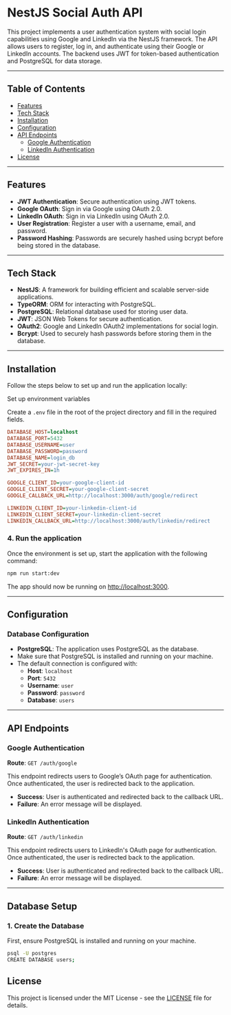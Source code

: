 # NestJS Social Auth API

This project implements a user authentication system with social login capabilities using Google and LinkedIn via the NestJS framework. The API allows users to register, log in, and authenticate using their Google or LinkedIn accounts. The backend uses JWT for token-based authentication and PostgreSQL for data storage.

---

## Table of Contents

- [Features](#features)
- [Tech Stack](#tech-stack)
- [Installation](#installation)
- [Configuration](#configuration)
- [API Endpoints](#api-endpoints)
  - [Google Authentication](#google-authentication)
  - [LinkedIn Authentication](#linkedin-authentication)
- [License](#license)

---

## Features

- **JWT Authentication**: Secure authentication using JWT tokens.
- **Google OAuth**: Sign in via Google using OAuth 2.0.
- **LinkedIn OAuth**: Sign in via LinkedIn using OAuth 2.0.
- **User Registration**: Register a user with a username, email, and password.
- **Password Hashing**: Passwords are securely hashed using bcrypt before being stored in the database.

---

## Tech Stack

- **NestJS**: A framework for building efficient and scalable server-side applications.
- **TypeORM**: ORM for interacting with PostgreSQL.
- **PostgreSQL**: Relational database used for storing user data.
- **JWT**: JSON Web Tokens for secure authentication.
- **OAuth2**: Google and LinkedIn OAuth2 implementations for social login.
- **Bcrypt**: Used to securely hash passwords before storing them in the database.

---

## Installation

Follow the steps below to set up and run the application locally:

Set up environment variables

Create a `.env` file in the root of the project directory and fill in the required fields.

```ini
DATABASE_HOST=localhost
DATABASE_PORT=5432
DATABASE_USERNAME=user
DATABASE_PASSWORD=password
DATABASE_NAME=login_db
JWT_SECRET=your-jwt-secret-key
JWT_EXPIRES_IN=1h

GOOGLE_CLIENT_ID=your-google-client-id
GOOGLE_CLIENT_SECRET=your-google-client-secret
GOOGLE_CALLBACK_URL=http://localhost:3000/auth/google/redirect

LINKEDIN_CLIENT_ID=your-linkedin-client-id
LINKEDIN_CLIENT_SECRET=your-linkedin-client-secret
LINKEDIN_CALLBACK_URL=http://localhost:3000/auth/linkedin/redirect
```

### 4. Run the application

Once the environment is set up, start the application with the following command:

```bash
npm run start:dev
```

The app should now be running on [http://localhost:3000](http://localhost:3000).

---

## Configuration

### Database Configuration

- **PostgreSQL**: The application uses PostgreSQL as the database.
- Make sure that PostgreSQL is installed and running on your machine.
- The default connection is configured with:
  - **Host**: `localhost`
  - **Port**: `5432`
  - **Username**: `user`
  - **Password**: `password`
  - **Database**: `users`

---

## API Endpoints

### Google Authentication

**Route**: `GET /auth/google`

This endpoint redirects users to Google’s OAuth page for authentication. Once authenticated, the user is redirected back to the application.

- **Success**: User is authenticated and redirected back to the callback URL.
- **Failure**: An error message will be displayed.

### LinkedIn Authentication

**Route**: `GET /auth/linkedin`

This endpoint redirects users to LinkedIn's OAuth page for authentication. Once authenticated, the user is redirected back to the application.

- **Success**: User is authenticated and redirected back to the callback URL.
- **Failure**: An error message will be displayed.

---

## Database Setup

### 1. Create the Database

First, ensure PostgreSQL is installed and running on your machine.

```bash
psql -U postgres
CREATE DATABASE users;
```

## License

This project is licensed under the MIT License - see the [LICENSE](LICENSE) file for details.
